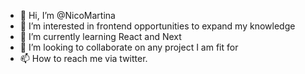- 👋 Hi, I’m @NicoMartina
- 👀 I’m interested in frontend opportunities to expand my knowledge
- 🌱 I’m currently learning React and Next
- 💞️ I’m looking to collaborate on any project I am fit for
- 📫 How to reach me via twitter.

<!---
NicoMartina/NicoMartina is a ✨ special ✨ repository because its `README.md` (this file) appears on your GitHub profile.
You can click the Preview link to take a look at your changes.
--->
